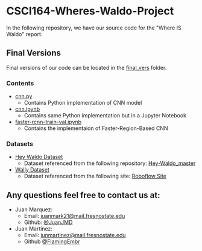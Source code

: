 # CSCI164-Wheres-Waldo-Project
In the following repository, we have our source code for the "Where IS Waldo" report. 
## Final Versions
Final versions of our code can be located in the [final_vers](/final_vers/) folder.
### Contents
- [cnn.py](/final_vers/cnn.py)
    - Contains Python implementation of CNN model
- [cnn.ipynb](/final_vers/cnn.ipynb)
    - Contains same Python implementation but in a Jupyter Notebook
- [faster-rcnn-train-val.ipynb](/final_vers/faster-rcnn-train-val.ipynb)
    - Contains the implementaion of Faster-Region-Based CNN 
### Datasets
- [Hey Waldo Dataset](/final_vers/Hey-Waldo-master/)
    - Dataset referenced from the following repository: [Hey-Waldo_master](https://github.com/vc1492a/Hey-Waldo/tree/master)
- [Wally Dataset](/final_vers/wally%20dset%20v2.v10i.tensorflow/)
    - Dataset referenced from the following site: [Roboflow Site](https://universe.roboflow.com/kurtis-brandt/wally-dset-v2/)

## Any questions feel free to contact us at:
- Juan Marquez:
    - Email: juanmark21@mail.fresnostate.edu
    - Github: [@JuanJMD](@JuanJMD)
- Juan Martinez:
    - Email: junmartinez@mail.fresnostate.edu
    - Github [@FlamingEmbr](@FlamingEmbr)
